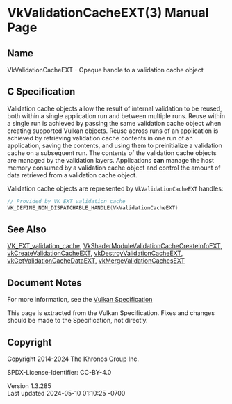 # VkValidationCacheEXT(3) Manual Page

## Name

VkValidationCacheEXT - Opaque handle to a validation cache object



## <a href="#_c_specification" class="anchor"></a>C Specification

Validation cache objects allow the result of internal validation to be
reused, both within a single application run and between multiple runs.
Reuse within a single run is achieved by passing the same validation
cache object when creating supported Vulkan objects. Reuse across runs
of an application is achieved by retrieving validation cache contents in
one run of an application, saving the contents, and using them to
preinitialize a validation cache on a subsequent run. The contents of
the validation cache objects are managed by the validation layers.
Applications **can** manage the host memory consumed by a validation
cache object and control the amount of data retrieved from a validation
cache object.

Validation cache objects are represented by `VkValidationCacheEXT`
handles:

``` c
// Provided by VK_EXT_validation_cache
VK_DEFINE_NON_DISPATCHABLE_HANDLE(VkValidationCacheEXT)
```

## <a href="#_see_also" class="anchor"></a>See Also

[VK_EXT_validation_cache](https://registry.khronos.org/vulkan/specs/1.3-extensions/man/html/VK_EXT_validation_cache.html),
[VkShaderModuleValidationCacheCreateInfoEXT](https://registry.khronos.org/vulkan/specs/1.3-extensions/man/html/VkShaderModuleValidationCacheCreateInfoEXT.html),
[vkCreateValidationCacheEXT](https://registry.khronos.org/vulkan/specs/1.3-extensions/man/html/vkCreateValidationCacheEXT.html),
[vkDestroyValidationCacheEXT](https://registry.khronos.org/vulkan/specs/1.3-extensions/man/html/vkDestroyValidationCacheEXT.html),
[vkGetValidationCacheDataEXT](https://registry.khronos.org/vulkan/specs/1.3-extensions/man/html/vkGetValidationCacheDataEXT.html),
[vkMergeValidationCachesEXT](https://registry.khronos.org/vulkan/specs/1.3-extensions/man/html/vkMergeValidationCachesEXT.html)

## <a href="#_document_notes" class="anchor"></a>Document Notes

For more information, see the <a
href="https://registry.khronos.org/vulkan/specs/1.3-extensions/html/vkspec.html#VkValidationCacheEXT"
target="_blank" rel="noopener">Vulkan Specification</a>

This page is extracted from the Vulkan Specification. Fixes and changes
should be made to the Specification, not directly.

## <a href="#_copyright" class="anchor"></a>Copyright

Copyright 2014-2024 The Khronos Group Inc.

SPDX-License-Identifier: CC-BY-4.0

Version 1.3.285  
Last updated 2024-05-10 01:10:25 -0700
